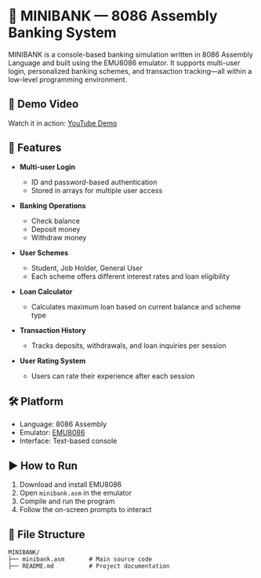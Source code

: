 # 🏦 MINIBANK — 8086 Assembly Banking System

MINIBANK is a console-based banking simulation written in 8086 Assembly Language and built using the EMU8086 emulator. It supports multi-user login, personalized banking schemes, and transaction tracking—all within a low-level programming environment.

## 🎥 Demo Video  
Watch it in action: [YouTube Demo](https://youtu.be/MQFMkLOMI3A?si=sgGW4DrR4Yj5fSI7)

## 🔐 Features

- **Multi-user Login**  
  - ID and password-based authentication  
  - Stored in arrays for multiple user access

- **Banking Operations**  
  - Check balance  
  - Deposit money  
  - Withdraw money  

- **User Schemes**  
  - Student, Job Holder, General User  
  - Each scheme offers different interest rates and loan eligibility

- **Loan Calculator**  
  - Calculates maximum loan based on current balance and scheme type

- **Transaction History**  
  - Tracks deposits, withdrawals, and loan inquiries per session

- **User Rating System**  
  - Users can rate their experience after each session

## 🛠 Platform

- Language: 8086 Assembly  
- Emulator: [EMU8086](http://www.emu8086.com/)  
- Interface: Text-based console

## ▶️ How to Run

1. Download and install EMU8086  
2. Open `minibank.asm` in the emulator  
3. Compile and run the program  
4. Follow the on-screen prompts to interact

## 📂 File Structure

```
MINIBANK/
├── minibank.asm       # Main source code
├── README.md          # Project documentation

```

